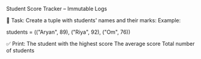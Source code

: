 Student Score Tracker – Immutable Logs

🧪 Task:
Create a tuple with students' names and their marks:
Example:

students = (("Aryan", 89), ("Riya", 92), ("Om", 76))

✅ Print:
The student with the highest score
The average score
Total number of students
